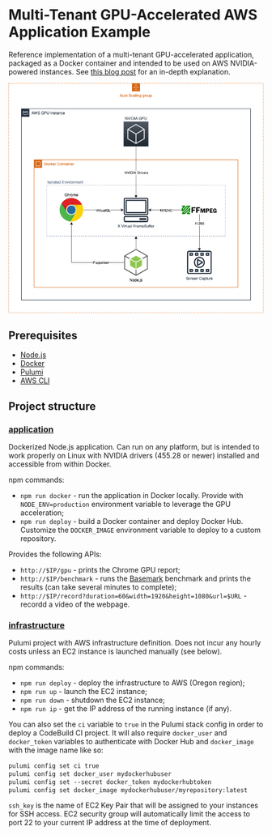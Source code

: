 # Multi-Tenant GPU-Accelerated AWS Application Example

Reference implementation of a multi-tenant GPU-accelerated application, packaged as a Docker container and intended to be used on AWS NVIDIA-powered instances. See [this blog post](https://devalent.com/blog/multitenant-gpu-accelerated-aws-applications/) for an in-depth explanation.

<p align="center">
  <img src="./img.png?raw=true" alt="" />
</p>

## Prerequisites

- [Node.js](https://nodejs.org/)
- [Docker](https://www.docker.com/)
- [Pulumi](https://www.pulumi.com/)
- [AWS CLI](https://aws.amazon.com/cli/)

## Project structure

### [application](./application)

Dockerized Node.js application. Can run on any platform, but is intended to work properly on Linux with NVIDIA drivers (455.28 or newer) installed and accessible from within Docker.

npm commands:

* `npm run docker` - run the application in Docker locally. Provide with `NODE_ENV=production` environment variable to leverage the GPU acceleration;
* `npm run deploy` - build a Docker container and deploy Docker Hub. Customize the `DOCKER_IMAGE` environment variable to deploy to a custom repository.

Provides the following APIs:

* `http://$IP/gpu` - prints the Chrome GPU report;
* `http://$IP/benchmark` - runs the [Basemark](https://web.basemark.com/) benchmark and prints the results (can take several minutes to complete);
* `http://$IP/record?duration=60&width=1920&height=1080&url=$URL` - recordd a video of the webpage.

### [infrastructure](./infrastructure)

Pulumi project with AWS infrastructure definition. Does not incur any hourly costs unless an EC2 instance is launched manually (see below).

npm commands:

* `npm run deploy` - deploy the infrastructure to AWS (Oregon region);
* `npm run up` - launch the EC2 instance;
* `npm run down` - shutdown the EC2 instance;
* `npm run ip` - get the IP address of the running instance (if any).

You can also set the `ci` variable to `true` in the Pulumi stack config in order to deploy a CodeBuild CI project. It will also require `docker_user` and `docker_token` variables to authenticate with Docker Hub and `docker_image` with the image name like so:

```
pulumi config set ci true
pulumi config set docker_user mydockerhubuser
pulumi config set --secret docker_token mydockerhubtoken
pulumi config set docker_image mydockerhubuser/myrepository:latest
```

`ssh_key` is the name of EC2 Key Pair that will be assigned to your instances for SSH access. EC2 security group will automatically limit the access to port 22 to your current IP address at the time of deployment.
